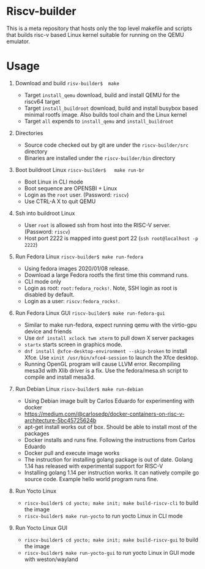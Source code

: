 # Riscv-builder

This is a meta repository that hosts only the top level makefile and scripts
that builds risc-v based Linux kernel suitable for running on the QEMU emulator.

# Usage

1. Download and build
    `risv-builder$  make`
     * Target `install_qemu` download, build and install QEMU for the riscv64 target
     * Target `install_buildroot` download, build and install busybox based minimal rootfs image. Also builds tool chain and the Linux kernel
     * Target `all` expends to `install_qemu` and `install_buildroot`

1. Directories
     * Source code checked out by git are under the `riscv-builder/src` directory
     * Binaries are installed under the `riscv-builder/bin` directory

1. Boot buildroot Linux
    `riscv-builder$   make run-br`
    * Boot Linux in CLI mode
    * Boot sequence are OPENSBI + Linux
    * Login as the `root` user. (Password: `riscv`)
    * Use CTRL-A X to quit QEMU 

1. Ssh into buildroot Linux
    * User `root` is allowed ssh from host into the RISC-V server. (Password: `riscv`)
    * Host port 2222 is mapped into guest port 22 (`ssh root@localhost -p 2222`)

1. Run Fedora Linux
    `riscv-builder$ make run-fedora`
    * Using fedora images 2020/01/08 release.
    * Download a large Fedora rootfs the first time this command runs.
    * CLI mode only
    * Login as root: `root:fedora_rocks!`. Note, SSH login as root is disabled by default.
    * Login as a user: `riscv:fedora_rocks!`.

1. Run Fedora Linux GUI
    `riscv-builder$ make run-fedora-gui`
    * Similar to make run-fedora, expect running qemu with the virtio-gpu device and friends
    * Use `dnf install xclock twm xterm` to pull down X server packages
    * `startx` starts screen in graphics mode.
    * `dnf install @xfce-desktop-environment --skip-broken` to install Xfce. Use `xinit /usr/bin/xfce4-session` to launch the Xfce desktop.
    * Running OpenGL program will cause LLVM error. Recompiling mesa3d with Xlib driver is a fix. Use the fedora/mesa.sh script to compile and install mesa3d.

1. Run Debian Linux 
    `riscv-builder$ make run-debian`
    * Using Debian image built by Carlos Eduardo for experimenting with docker
    * https://medium.com/@carlosedp/docker-containers-on-risc-v-architecture-5bc45725624b
    * apt-get install works out of box. Should be able to install most of the packages
    * Docker installs and runs fine. Following the instructions from Carlos Eduardo
    * Docker pull and execute image works
    * The instruction for installing golang package is out of date. Golang 1.14 has released with experimental support for RISC-V
    * Installing golang 1.14 per instruction works. It can natively compile go source code. Example hello world program runs fine.
      
1. Run Yocto Linux 
    * `riscv-builder$ cd yocto; make init; make build-riscv-cli` to build the image
    * `riscv-builder$ make run-yocto` to run yocto Linux in CLI mode

1. Run Yocto Linux GUI
    * `riscv-builder$ cd yocto; make init; make build-riscv-gui` to build the image
    * `riscv-builder$ make run-yocto-gui` to run yocto Linux in GUI mode with weston/wayland
